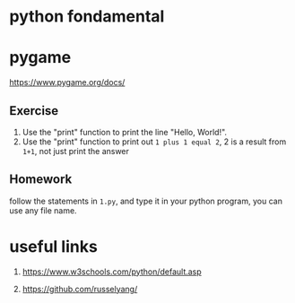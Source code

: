 # python fondamental

# pygame

https://www.pygame.org/docs/

## Exercise

1. Use the "print" function to print the line "Hello, World!".
2. Use the "print" function to print out `1 plus 1 equal 2`, 2 is a result from `1+1`, not just print the answer

## Homework

follow the statements in `1.py`, and type it in your python program, you can use any file name.

# useful links

1. https://www.w3schools.com/python/default.asp

2. https://github.com/russelyang/
